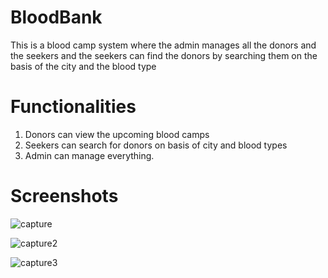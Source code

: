 # BloodBank
This is a blood camp system where the admin manages all the donors and the seekers and the seekers can find the donors by searching them on the basis of the city and the blood type

# Functionalities
  1) Donors can view the upcoming blood camps
  2) Seekers can search for donors on basis of city and blood types
  3) Admin can manage everything.
  

 # Screenshots
 
  ![capture](https://user-images.githubusercontent.com/34777376/44472832-9b6ae780-a64c-11e8-8c5c-8c061b03de58.PNG)
 
  ![capture2](https://user-images.githubusercontent.com/34777376/44473031-192ef300-a64d-11e8-889f-82bef0185115.PNG)
  
  ![capture3](https://user-images.githubusercontent.com/34777376/44473048-22b85b00-a64d-11e8-82bb-0005c43dbf48.PNG)

